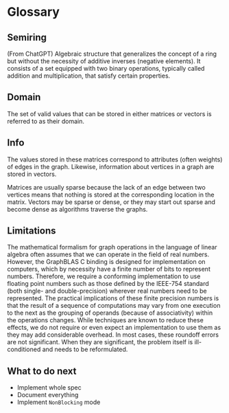 # Glossary

## Semiring

(From ChatGPT)
Algebraic structure that generalizes the concept of a ring but without the necessity of additive inverses (negative elements).
It consists of a set equipped with two binary operations, typically called addition and multiplication, that satisfy certain properties.

## Domain

The set of valid values that can be stored in either matrices or vectors is referred to as their domain.

## Info

The values stored in these matrices correspond to attributes (often weights) of edges in the graph.
Likewise, information about vertices in a graph are stored in vectors.

Matrices are usually sparse because the lack of an edge between two vertices means that nothing is stored at the corresponding location in the matrix.
Vectors may be sparse or dense, or they may start out sparse and become dense as algorithms traverse the graphs.

## Limitations

The mathematical formalism for graph operations in the language of linear algebra often assumes that we can operate in the field of real numbers.
However, the GraphBLAS C binding is designed for implementation on computers, which by necessity have a finite number of bits to represent numbers.
Therefore, we require a conforming implementation to use floating point numbers such as those defined by the IEEE-754 standard (both single- and double-precision) wherever real numbers need to be represented.
The practical implications of these finite precision numbers is that the result of a sequence of computations may vary from one execution to the next as the grouping of operands (because of associativity) within the operations changes.
While techniques are known to reduce these effects, we do not require or even expect an implementation to use them as they may add considerable overhead.
In most cases, these roundoff errors are not significant.
When they are significant, the problem itself is ill-conditioned and needs to be reformulated.

## What to do next

* Implement whole spec
* Document everything
* Implement `NonBlocking` mode

